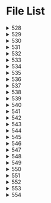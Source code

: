 # File List

<details>
<summary>528</summary>

- [sum](https://ponapon280.github.io/5chSummary/528/sum.html)
- [mod](https://ponapon280.github.io/5chSummary/528/mod.html)

> sum_prefiles
>

> mod_prefiles
>
</details>

<details>
<summary>529</summary>

- [sum](https://ponapon280.github.io/5chSummary/529/sum.html)
- [mod](https://ponapon280.github.io/5chSummary/529/mod.html)
- [url](https://ponapon280.github.io/5chSummary/529/url.html)

> sum_prefiles
>

> mod_prefiles
>
</details>

<details>
<summary>530</summary>

- [sum](https://ponapon280.github.io/5chSummary/530/sum.html)
- [mod](https://ponapon280.github.io/5chSummary/530/mod.html)
- [url](https://ponapon280.github.io/5chSummary/530/url.html)

> sum_prefiles
>

> mod_prefiles
>
</details>

<details>
<summary>531</summary>

- [sum](https://ponapon280.github.io/5chSummary/531/sum.html)
- [mod](https://ponapon280.github.io/5chSummary/531/mod.html)
- [url](https://ponapon280.github.io/5chSummary/531/url.html)
- [mod_2](https://ponapon280.github.io/5chSummary/531/mod_2.html)

> sum_prefiles
>

> mod_prefiles
>
</details>

<details>
<summary>532</summary>

- [sum](https://ponapon280.github.io/5chSummary/532/sum.html)
- [mod](https://ponapon280.github.io/5chSummary/532/mod.html)
- [url](https://ponapon280.github.io/5chSummary/532/url.html)

> sum_prefiles
>
>  - [sum_1](https://ponapon280.github.io/5chSummary/532/sum_prefiles/sum_1.html)
>  - [sum_2](https://ponapon280.github.io/5chSummary/532/sum_prefiles/sum_2.html)
>  - [sum_3](https://ponapon280.github.io/5chSummary/532/sum_prefiles/sum_3.html)
>  - [sum_4](https://ponapon280.github.io/5chSummary/532/sum_prefiles/sum_4.html)
>  - [sum_5](https://ponapon280.github.io/5chSummary/532/sum_prefiles/sum_5.html)

> mod_prefiles
>
>  - [mod_1](https://ponapon280.github.io/5chSummary/532/mod_prefiles/mod_1.html)
>  - [mod_2](https://ponapon280.github.io/5chSummary/532/mod_prefiles/mod_2.html)
>  - [mod_3](https://ponapon280.github.io/5chSummary/532/mod_prefiles/mod_3.html)
>  - [mod_4](https://ponapon280.github.io/5chSummary/532/mod_prefiles/mod_4.html)
>  - [mod_5](https://ponapon280.github.io/5chSummary/532/mod_prefiles/mod_5.html)
</details>

<details>
<summary>533</summary>

- [sum](https://ponapon280.github.io/5chSummary/533/sum.html)
- [mod](https://ponapon280.github.io/5chSummary/533/mod.html)
- [url](https://ponapon280.github.io/5chSummary/533/url.html)

> sum_prefiles
>
>  - [sum_1](https://ponapon280.github.io/5chSummary/533/sum_prefiles/sum_1.html)
>  - [sum_2](https://ponapon280.github.io/5chSummary/533/sum_prefiles/sum_2.html)
>  - [sum_3](https://ponapon280.github.io/5chSummary/533/sum_prefiles/sum_3.html)
>  - [sum_4](https://ponapon280.github.io/5chSummary/533/sum_prefiles/sum_4.html)
>  - [sum_5](https://ponapon280.github.io/5chSummary/533/sum_prefiles/sum_5.html)

> mod_prefiles
>
>  - [mod_1](https://ponapon280.github.io/5chSummary/533/mod_prefiles/mod_1.html)
>  - [mod_2](https://ponapon280.github.io/5chSummary/533/mod_prefiles/mod_2.html)
>  - [mod_3](https://ponapon280.github.io/5chSummary/533/mod_prefiles/mod_3.html)
>  - [mod_4](https://ponapon280.github.io/5chSummary/533/mod_prefiles/mod_4.html)
>  - [mod_5](https://ponapon280.github.io/5chSummary/533/mod_prefiles/mod_5.html)
</details>

<details>
<summary>534</summary>

- [sum](https://ponapon280.github.io/5chSummary/534/sum.html)
- [mod](https://ponapon280.github.io/5chSummary/534/mod.html)
- [url](https://ponapon280.github.io/5chSummary/534/url.html)

> sum_prefiles
>
>  - [sum_1](https://ponapon280.github.io/5chSummary/534/sum_prefiles/sum_1.html)
>  - [sum_2](https://ponapon280.github.io/5chSummary/534/sum_prefiles/sum_2.html)
>  - [sum_3](https://ponapon280.github.io/5chSummary/534/sum_prefiles/sum_3.html)
>  - [sum_4](https://ponapon280.github.io/5chSummary/534/sum_prefiles/sum_4.html)
>  - [sum_5](https://ponapon280.github.io/5chSummary/534/sum_prefiles/sum_5.html)

> mod_prefiles
>
>  - [mod_1](https://ponapon280.github.io/5chSummary/534/mod_prefiles/mod_1.html)
>  - [mod_2](https://ponapon280.github.io/5chSummary/534/mod_prefiles/mod_2.html)
>  - [mod_3](https://ponapon280.github.io/5chSummary/534/mod_prefiles/mod_3.html)
>  - [mod_4](https://ponapon280.github.io/5chSummary/534/mod_prefiles/mod_4.html)
>  - [mod_5](https://ponapon280.github.io/5chSummary/534/mod_prefiles/mod_5.html)
</details>

<details>
<summary>535</summary>

- [sum](https://ponapon280.github.io/5chSummary/535/sum.html)
- [mod](https://ponapon280.github.io/5chSummary/535/mod.html)
- [url](https://ponapon280.github.io/5chSummary/535/url.html)

> sum_prefiles
>
>  - [sum_1](https://ponapon280.github.io/5chSummary/535/sum_prefiles/sum_1.html)
>  - [sum_2](https://ponapon280.github.io/5chSummary/535/sum_prefiles/sum_2.html)
>  - [sum_3](https://ponapon280.github.io/5chSummary/535/sum_prefiles/sum_3.html)
>  - [sum_4](https://ponapon280.github.io/5chSummary/535/sum_prefiles/sum_4.html)
>  - [sum_5](https://ponapon280.github.io/5chSummary/535/sum_prefiles/sum_5.html)

> mod_prefiles
>
>  - [mod_1](https://ponapon280.github.io/5chSummary/535/mod_prefiles/mod_1.html)
>  - [mod_2](https://ponapon280.github.io/5chSummary/535/mod_prefiles/mod_2.html)
>  - [mod_3](https://ponapon280.github.io/5chSummary/535/mod_prefiles/mod_3.html)
>  - [mod_4](https://ponapon280.github.io/5chSummary/535/mod_prefiles/mod_4.html)
>  - [mod_5](https://ponapon280.github.io/5chSummary/535/mod_prefiles/mod_5.html)
</details>

<details>
<summary>536</summary>

- [sum](https://ponapon280.github.io/5chSummary/536/sum.html)
- [mod](https://ponapon280.github.io/5chSummary/536/mod.html)
- [url](https://ponapon280.github.io/5chSummary/536/url.html)

> sum_prefiles
>
>  - [sum_1](https://ponapon280.github.io/5chSummary/536/sum_prefiles/sum_1.html)
>  - [sum_2](https://ponapon280.github.io/5chSummary/536/sum_prefiles/sum_2.html)
>  - [sum_3](https://ponapon280.github.io/5chSummary/536/sum_prefiles/sum_3.html)
>  - [sum_4](https://ponapon280.github.io/5chSummary/536/sum_prefiles/sum_4.html)
>  - [sum_5](https://ponapon280.github.io/5chSummary/536/sum_prefiles/sum_5.html)

> mod_prefiles
>
>  - [mod_1](https://ponapon280.github.io/5chSummary/536/mod_prefiles/mod_1.html)
>  - [mod_2](https://ponapon280.github.io/5chSummary/536/mod_prefiles/mod_2.html)
>  - [mod_3](https://ponapon280.github.io/5chSummary/536/mod_prefiles/mod_3.html)
>  - [mod_4](https://ponapon280.github.io/5chSummary/536/mod_prefiles/mod_4.html)
>  - [mod_5](https://ponapon280.github.io/5chSummary/536/mod_prefiles/mod_5.html)
</details>

<details>
<summary>537</summary>

- [sum](https://ponapon280.github.io/5chSummary/537/sum.html)
- [mod](https://ponapon280.github.io/5chSummary/537/mod.html)
- [url](https://ponapon280.github.io/5chSummary/537/url.html)

> sum_prefiles
>
>  - [sum_1](https://ponapon280.github.io/5chSummary/537/sum_prefiles/sum_1.html)
>  - [sum_2](https://ponapon280.github.io/5chSummary/537/sum_prefiles/sum_2.html)
>  - [sum_3](https://ponapon280.github.io/5chSummary/537/sum_prefiles/sum_3.html)
>  - [sum_4](https://ponapon280.github.io/5chSummary/537/sum_prefiles/sum_4.html)
>  - [sum_5](https://ponapon280.github.io/5chSummary/537/sum_prefiles/sum_5.html)

> mod_prefiles
>
>  - [mod_1](https://ponapon280.github.io/5chSummary/537/mod_prefiles/mod_1.html)
>  - [mod_2](https://ponapon280.github.io/5chSummary/537/mod_prefiles/mod_2.html)
>  - [mod_3](https://ponapon280.github.io/5chSummary/537/mod_prefiles/mod_3.html)
>  - [mod_4](https://ponapon280.github.io/5chSummary/537/mod_prefiles/mod_4.html)
>  - [mod_5](https://ponapon280.github.io/5chSummary/537/mod_prefiles/mod_5.html)
</details>

<details>
<summary>538</summary>

- [sum](https://ponapon280.github.io/5chSummary/538/sum.html)
- [mod](https://ponapon280.github.io/5chSummary/538/mod.html)
- [url](https://ponapon280.github.io/5chSummary/538/url.html)

> sum_prefiles
>
>  - [sum_1](https://ponapon280.github.io/5chSummary/538/sum_prefiles/sum_1.html)
>  - [sum_2](https://ponapon280.github.io/5chSummary/538/sum_prefiles/sum_2.html)
>  - [sum_3](https://ponapon280.github.io/5chSummary/538/sum_prefiles/sum_3.html)
>  - [sum_4](https://ponapon280.github.io/5chSummary/538/sum_prefiles/sum_4.html)
>  - [sum_5](https://ponapon280.github.io/5chSummary/538/sum_prefiles/sum_5.html)

> mod_prefiles
>
>  - [mod_1](https://ponapon280.github.io/5chSummary/538/mod_prefiles/mod_1.html)
>  - [mod_2](https://ponapon280.github.io/5chSummary/538/mod_prefiles/mod_2.html)
>  - [mod_3](https://ponapon280.github.io/5chSummary/538/mod_prefiles/mod_3.html)
>  - [mod_4](https://ponapon280.github.io/5chSummary/538/mod_prefiles/mod_4.html)
>  - [mod_5](https://ponapon280.github.io/5chSummary/538/mod_prefiles/mod_5.html)
</details>

<details>
<summary>539</summary>

- [sum](https://ponapon280.github.io/5chSummary/539/sum.html)
- [mod](https://ponapon280.github.io/5chSummary/539/mod.html)
- [url](https://ponapon280.github.io/5chSummary/539/url.html)

> sum_prefiles
>
>  - [sum_1](https://ponapon280.github.io/5chSummary/539/sum_prefiles/sum_1.html)
>  - [sum_2](https://ponapon280.github.io/5chSummary/539/sum_prefiles/sum_2.html)
>  - [sum_3](https://ponapon280.github.io/5chSummary/539/sum_prefiles/sum_3.html)
>  - [sum_4](https://ponapon280.github.io/5chSummary/539/sum_prefiles/sum_4.html)
>  - [sum_5](https://ponapon280.github.io/5chSummary/539/sum_prefiles/sum_5.html)

> mod_prefiles
>
>  - [mod_1](https://ponapon280.github.io/5chSummary/539/mod_prefiles/mod_1.html)
>  - [mod_2](https://ponapon280.github.io/5chSummary/539/mod_prefiles/mod_2.html)
>  - [mod_3](https://ponapon280.github.io/5chSummary/539/mod_prefiles/mod_3.html)
>  - [mod_4](https://ponapon280.github.io/5chSummary/539/mod_prefiles/mod_4.html)
>  - [mod_5](https://ponapon280.github.io/5chSummary/539/mod_prefiles/mod_5.html)
</details>

<details>
<summary>540</summary>

- [sum](https://ponapon280.github.io/5chSummary/540/sum.html)
- [mod](https://ponapon280.github.io/5chSummary/540/mod.html)
- [url](https://ponapon280.github.io/5chSummary/540/url.html)

> sum_prefiles
>
>  - [sum_1](https://ponapon280.github.io/5chSummary/540/sum_prefiles/sum_1.html)
>  - [sum_2](https://ponapon280.github.io/5chSummary/540/sum_prefiles/sum_2.html)
>  - [sum_3](https://ponapon280.github.io/5chSummary/540/sum_prefiles/sum_3.html)
>  - [sum_4](https://ponapon280.github.io/5chSummary/540/sum_prefiles/sum_4.html)
>  - [sum_5](https://ponapon280.github.io/5chSummary/540/sum_prefiles/sum_5.html)

> mod_prefiles
>
>  - [mod_1](https://ponapon280.github.io/5chSummary/540/mod_prefiles/mod_1.html)
>  - [mod_2](https://ponapon280.github.io/5chSummary/540/mod_prefiles/mod_2.html)
>  - [mod_3](https://ponapon280.github.io/5chSummary/540/mod_prefiles/mod_3.html)
>  - [mod_4](https://ponapon280.github.io/5chSummary/540/mod_prefiles/mod_4.html)
>  - [mod_5](https://ponapon280.github.io/5chSummary/540/mod_prefiles/mod_5.html)
</details>

<details>
<summary>541</summary>

- [sum](https://ponapon280.github.io/5chSummary/541/sum.html)
- [mod](https://ponapon280.github.io/5chSummary/541/mod.html)
- [url](https://ponapon280.github.io/5chSummary/541/url.html)

> sum_prefiles
>
>  - [sum_1](https://ponapon280.github.io/5chSummary/541/sum_prefiles/sum_1.html)
>  - [sum_2](https://ponapon280.github.io/5chSummary/541/sum_prefiles/sum_2.html)
>  - [sum_3](https://ponapon280.github.io/5chSummary/541/sum_prefiles/sum_3.html)
>  - [sum_4](https://ponapon280.github.io/5chSummary/541/sum_prefiles/sum_4.html)
>  - [sum_5](https://ponapon280.github.io/5chSummary/541/sum_prefiles/sum_5.html)

> mod_prefiles
>
>  - [mod_1](https://ponapon280.github.io/5chSummary/541/mod_prefiles/mod_1.html)
>  - [mod_2](https://ponapon280.github.io/5chSummary/541/mod_prefiles/mod_2.html)
>  - [mod_3](https://ponapon280.github.io/5chSummary/541/mod_prefiles/mod_3.html)
>  - [mod_4](https://ponapon280.github.io/5chSummary/541/mod_prefiles/mod_4.html)
>  - [mod_5](https://ponapon280.github.io/5chSummary/541/mod_prefiles/mod_5.html)
</details>

<details>
<summary>542</summary>

- [sum](https://ponapon280.github.io/5chSummary/542/sum.html)
- [mod](https://ponapon280.github.io/5chSummary/542/mod.html)
- [url](https://ponapon280.github.io/5chSummary/542/url.html)

> sum_prefiles
>
>  - [sum_1](https://ponapon280.github.io/5chSummary/542/sum_prefiles/sum_1.html)
>  - [sum_2](https://ponapon280.github.io/5chSummary/542/sum_prefiles/sum_2.html)
>  - [sum_3](https://ponapon280.github.io/5chSummary/542/sum_prefiles/sum_3.html)
>  - [sum_4](https://ponapon280.github.io/5chSummary/542/sum_prefiles/sum_4.html)
>  - [sum_5](https://ponapon280.github.io/5chSummary/542/sum_prefiles/sum_5.html)

> mod_prefiles
>
>  - [mod_1](https://ponapon280.github.io/5chSummary/542/mod_prefiles/mod_1.html)
>  - [mod_2](https://ponapon280.github.io/5chSummary/542/mod_prefiles/mod_2.html)
>  - [mod_3](https://ponapon280.github.io/5chSummary/542/mod_prefiles/mod_3.html)
>  - [mod_4](https://ponapon280.github.io/5chSummary/542/mod_prefiles/mod_4.html)
>  - [mod_5](https://ponapon280.github.io/5chSummary/542/mod_prefiles/mod_5.html)
</details>

<details>
<summary>543</summary>

- [sum](https://ponapon280.github.io/5chSummary/543/sum.html)
- [mod](https://ponapon280.github.io/5chSummary/543/mod.html)
- [url](https://ponapon280.github.io/5chSummary/543/url.html)

> sum_prefiles
>
>  - [sum_1](https://ponapon280.github.io/5chSummary/543/sum_prefiles/sum_1.html)
>  - [sum_2](https://ponapon280.github.io/5chSummary/543/sum_prefiles/sum_2.html)
>  - [sum_3](https://ponapon280.github.io/5chSummary/543/sum_prefiles/sum_3.html)
>  - [sum_4](https://ponapon280.github.io/5chSummary/543/sum_prefiles/sum_4.html)
>  - [sum_5](https://ponapon280.github.io/5chSummary/543/sum_prefiles/sum_5.html)

> mod_prefiles
>
>  - [mod_1](https://ponapon280.github.io/5chSummary/543/mod_prefiles/mod_1.html)
>  - [mod_2](https://ponapon280.github.io/5chSummary/543/mod_prefiles/mod_2.html)
>  - [mod_3](https://ponapon280.github.io/5chSummary/543/mod_prefiles/mod_3.html)
>  - [mod_4](https://ponapon280.github.io/5chSummary/543/mod_prefiles/mod_4.html)
>  - [mod_5](https://ponapon280.github.io/5chSummary/543/mod_prefiles/mod_5.html)
</details>

<details>
<summary>544</summary>

- [sum](https://ponapon280.github.io/5chSummary/544/sum.html)
- [mod](https://ponapon280.github.io/5chSummary/544/mod.html)
- [url](https://ponapon280.github.io/5chSummary/544/url.html)

> sum_prefiles
>
>  - [sum_1](https://ponapon280.github.io/5chSummary/544/sum_prefiles/sum_1.html)
>  - [sum_2](https://ponapon280.github.io/5chSummary/544/sum_prefiles/sum_2.html)
>  - [sum_3](https://ponapon280.github.io/5chSummary/544/sum_prefiles/sum_3.html)
>  - [sum_4](https://ponapon280.github.io/5chSummary/544/sum_prefiles/sum_4.html)
>  - [sum_5](https://ponapon280.github.io/5chSummary/544/sum_prefiles/sum_5.html)

> mod_prefiles
>
>  - [mod_1](https://ponapon280.github.io/5chSummary/544/mod_prefiles/mod_1.html)
>  - [mod_2](https://ponapon280.github.io/5chSummary/544/mod_prefiles/mod_2.html)
>  - [mod_3](https://ponapon280.github.io/5chSummary/544/mod_prefiles/mod_3.html)
>  - [mod_4](https://ponapon280.github.io/5chSummary/544/mod_prefiles/mod_4.html)
>  - [mod_5](https://ponapon280.github.io/5chSummary/544/mod_prefiles/mod_5.html)
</details>

<details>
<summary>545</summary>

- [sum](https://ponapon280.github.io/5chSummary/545/sum.html)
- [mod](https://ponapon280.github.io/5chSummary/545/mod.html)
- [url](https://ponapon280.github.io/5chSummary/545/url.html)
- [civitai](https://ponapon280.github.io/5chSummary/545/civitai.html)

> sum_prefiles
>
>  - [sum_1](https://ponapon280.github.io/5chSummary/545/sum_prefiles/sum_1.html)
>  - [sum_2](https://ponapon280.github.io/5chSummary/545/sum_prefiles/sum_2.html)
>  - [sum_3](https://ponapon280.github.io/5chSummary/545/sum_prefiles/sum_3.html)
>  - [sum_4](https://ponapon280.github.io/5chSummary/545/sum_prefiles/sum_4.html)
>  - [sum_5](https://ponapon280.github.io/5chSummary/545/sum_prefiles/sum_5.html)

> mod_prefiles
>
>  - [mod_1](https://ponapon280.github.io/5chSummary/545/mod_prefiles/mod_1.html)
>  - [mod_2](https://ponapon280.github.io/5chSummary/545/mod_prefiles/mod_2.html)
>  - [mod_3](https://ponapon280.github.io/5chSummary/545/mod_prefiles/mod_3.html)
>  - [mod_4](https://ponapon280.github.io/5chSummary/545/mod_prefiles/mod_4.html)
>  - [mod_5](https://ponapon280.github.io/5chSummary/545/mod_prefiles/mod_5.html)
</details>

<details>
<summary>546</summary>

- [sum](https://ponapon280.github.io/5chSummary/546/sum.html)
- [mod](https://ponapon280.github.io/5chSummary/546/mod.html)
- [url](https://ponapon280.github.io/5chSummary/546/url.html)
- [civitai](https://ponapon280.github.io/5chSummary/546/civitai.html)

> sum_prefiles
>
>  - [sum_1](https://ponapon280.github.io/5chSummary/546/sum_prefiles/sum_1.html)
>  - [sum_2](https://ponapon280.github.io/5chSummary/546/sum_prefiles/sum_2.html)
>  - [sum_3](https://ponapon280.github.io/5chSummary/546/sum_prefiles/sum_3.html)
>  - [sum_4](https://ponapon280.github.io/5chSummary/546/sum_prefiles/sum_4.html)
>  - [sum_5](https://ponapon280.github.io/5chSummary/546/sum_prefiles/sum_5.html)

> mod_prefiles
>
>  - [mod_1](https://ponapon280.github.io/5chSummary/546/mod_prefiles/mod_1.html)
>  - [mod_2](https://ponapon280.github.io/5chSummary/546/mod_prefiles/mod_2.html)
>  - [mod_3](https://ponapon280.github.io/5chSummary/546/mod_prefiles/mod_3.html)
>  - [mod_4](https://ponapon280.github.io/5chSummary/546/mod_prefiles/mod_4.html)
>  - [mod_5](https://ponapon280.github.io/5chSummary/546/mod_prefiles/mod_5.html)
</details>

<details>
<summary>547</summary>

- [sum](https://ponapon280.github.io/5chSummary/547/sum.html)
- [mod](https://ponapon280.github.io/5chSummary/547/mod.html)
- [url](https://ponapon280.github.io/5chSummary/547/url.html)
- [civitai](https://ponapon280.github.io/5chSummary/547/civitai.html)

> sum_prefiles
>
>  - [sum_1](https://ponapon280.github.io/5chSummary/547/sum_prefiles/sum_1.html)
>  - [sum_2](https://ponapon280.github.io/5chSummary/547/sum_prefiles/sum_2.html)
>  - [sum_3](https://ponapon280.github.io/5chSummary/547/sum_prefiles/sum_3.html)
>  - [sum_4](https://ponapon280.github.io/5chSummary/547/sum_prefiles/sum_4.html)
>  - [sum_5](https://ponapon280.github.io/5chSummary/547/sum_prefiles/sum_5.html)

> mod_prefiles
>
>  - [mod_1](https://ponapon280.github.io/5chSummary/547/mod_prefiles/mod_1.html)
>  - [mod_2](https://ponapon280.github.io/5chSummary/547/mod_prefiles/mod_2.html)
>  - [mod_3](https://ponapon280.github.io/5chSummary/547/mod_prefiles/mod_3.html)
>  - [mod_4](https://ponapon280.github.io/5chSummary/547/mod_prefiles/mod_4.html)
>  - [mod_5](https://ponapon280.github.io/5chSummary/547/mod_prefiles/mod_5.html)
</details>

<details>
<summary>548</summary>

- [sum](https://ponapon280.github.io/5chSummary/548/sum.html)
- [mod](https://ponapon280.github.io/5chSummary/548/mod.html)
- [url](https://ponapon280.github.io/5chSummary/548/url.html)
- [civitai](https://ponapon280.github.io/5chSummary/548/civitai.html)

> sum_prefiles
>
>  - [sum_1](https://ponapon280.github.io/5chSummary/548/sum_prefiles/sum_1.html)
>  - [sum_2](https://ponapon280.github.io/5chSummary/548/sum_prefiles/sum_2.html)
>  - [sum_3](https://ponapon280.github.io/5chSummary/548/sum_prefiles/sum_3.html)
>  - [sum_4](https://ponapon280.github.io/5chSummary/548/sum_prefiles/sum_4.html)
>  - [sum_5](https://ponapon280.github.io/5chSummary/548/sum_prefiles/sum_5.html)

> mod_prefiles
>
>  - [mod_1](https://ponapon280.github.io/5chSummary/548/mod_prefiles/mod_1.html)
>  - [mod_2](https://ponapon280.github.io/5chSummary/548/mod_prefiles/mod_2.html)
>  - [mod_3](https://ponapon280.github.io/5chSummary/548/mod_prefiles/mod_3.html)
>  - [mod_4](https://ponapon280.github.io/5chSummary/548/mod_prefiles/mod_4.html)
>  - [mod_5](https://ponapon280.github.io/5chSummary/548/mod_prefiles/mod_5.html)
</details>

<details>
<summary>549</summary>

- [sum](https://ponapon280.github.io/5chSummary/549/sum.html)
- [mod](https://ponapon280.github.io/5chSummary/549/mod.html)
- [url](https://ponapon280.github.io/5chSummary/549/url.html)
- [civitai](https://ponapon280.github.io/5chSummary/549/civitai.html)

> sum_prefiles
>
>  - [sum_1](https://ponapon280.github.io/5chSummary/549/sum_prefiles/sum_1.html)
>  - [sum_2](https://ponapon280.github.io/5chSummary/549/sum_prefiles/sum_2.html)
>  - [sum_3](https://ponapon280.github.io/5chSummary/549/sum_prefiles/sum_3.html)
>  - [sum_4](https://ponapon280.github.io/5chSummary/549/sum_prefiles/sum_4.html)
>  - [sum_5](https://ponapon280.github.io/5chSummary/549/sum_prefiles/sum_5.html)

> mod_prefiles
>
>  - [mod_1](https://ponapon280.github.io/5chSummary/549/mod_prefiles/mod_1.html)
>  - [mod_2](https://ponapon280.github.io/5chSummary/549/mod_prefiles/mod_2.html)
>  - [mod_3](https://ponapon280.github.io/5chSummary/549/mod_prefiles/mod_3.html)
>  - [mod_4](https://ponapon280.github.io/5chSummary/549/mod_prefiles/mod_4.html)
>  - [mod_5](https://ponapon280.github.io/5chSummary/549/mod_prefiles/mod_5.html)
</details>

<details>
<summary>550</summary>

- [sum](https://ponapon280.github.io/5chSummary/550/sum.html)
- [mod](https://ponapon280.github.io/5chSummary/550/mod.html)
- [url](https://ponapon280.github.io/5chSummary/550/url.html)
- [civitai](https://ponapon280.github.io/5chSummary/550/civitai.html)

> sum_prefiles
>
>  - [sum_1](https://ponapon280.github.io/5chSummary/550/sum_prefiles/sum_1.html)
>  - [sum_2](https://ponapon280.github.io/5chSummary/550/sum_prefiles/sum_2.html)
>  - [sum_3](https://ponapon280.github.io/5chSummary/550/sum_prefiles/sum_3.html)
>  - [sum_4](https://ponapon280.github.io/5chSummary/550/sum_prefiles/sum_4.html)
>  - [sum_5](https://ponapon280.github.io/5chSummary/550/sum_prefiles/sum_5.html)

> mod_prefiles
>
>  - [mod_1](https://ponapon280.github.io/5chSummary/550/mod_prefiles/mod_1.html)
>  - [mod_2](https://ponapon280.github.io/5chSummary/550/mod_prefiles/mod_2.html)
>  - [mod_3](https://ponapon280.github.io/5chSummary/550/mod_prefiles/mod_3.html)
>  - [mod_4](https://ponapon280.github.io/5chSummary/550/mod_prefiles/mod_4.html)
>  - [mod_5](https://ponapon280.github.io/5chSummary/550/mod_prefiles/mod_5.html)
</details>

<details>
<summary>551</summary>

- [sum](https://ponapon280.github.io/5chSummary/551/sum.html)
- [mod](https://ponapon280.github.io/5chSummary/551/mod.html)
- [url](https://ponapon280.github.io/5chSummary/551/url.html)
- [civitai](https://ponapon280.github.io/5chSummary/551/civitai.html)

> sum_prefiles
>
>  - [sum_1](https://ponapon280.github.io/5chSummary/551/sum_prefiles/sum_1.html)
>  - [sum_2](https://ponapon280.github.io/5chSummary/551/sum_prefiles/sum_2.html)
>  - [sum_3](https://ponapon280.github.io/5chSummary/551/sum_prefiles/sum_3.html)
>  - [sum_4](https://ponapon280.github.io/5chSummary/551/sum_prefiles/sum_4.html)
>  - [sum_5](https://ponapon280.github.io/5chSummary/551/sum_prefiles/sum_5.html)

> mod_prefiles
>
>  - [mod_1](https://ponapon280.github.io/5chSummary/551/mod_prefiles/mod_1.html)
>  - [mod_2](https://ponapon280.github.io/5chSummary/551/mod_prefiles/mod_2.html)
>  - [mod_3](https://ponapon280.github.io/5chSummary/551/mod_prefiles/mod_3.html)
>  - [mod_4](https://ponapon280.github.io/5chSummary/551/mod_prefiles/mod_4.html)
>  - [mod_5](https://ponapon280.github.io/5chSummary/551/mod_prefiles/mod_5.html)
</details>

<details>
<summary>552</summary>

- [sum](https://ponapon280.github.io/5chSummary/552/sum.html)
- [mod](https://ponapon280.github.io/5chSummary/552/mod.html)
- [url](https://ponapon280.github.io/5chSummary/552/url.html)
- [civitai](https://ponapon280.github.io/5chSummary/552/civitai.html)

> sum_prefiles
>
>  - [sum_1](https://ponapon280.github.io/5chSummary/552/sum_prefiles/sum_1.html)
>  - [sum_2](https://ponapon280.github.io/5chSummary/552/sum_prefiles/sum_2.html)
>  - [sum_3](https://ponapon280.github.io/5chSummary/552/sum_prefiles/sum_3.html)
>  - [sum_4](https://ponapon280.github.io/5chSummary/552/sum_prefiles/sum_4.html)
>  - [sum_5](https://ponapon280.github.io/5chSummary/552/sum_prefiles/sum_5.html)

> mod_prefiles
>
>  - [mod_1](https://ponapon280.github.io/5chSummary/552/mod_prefiles/mod_1.html)
>  - [mod_2](https://ponapon280.github.io/5chSummary/552/mod_prefiles/mod_2.html)
>  - [mod_3](https://ponapon280.github.io/5chSummary/552/mod_prefiles/mod_3.html)
>  - [mod_4](https://ponapon280.github.io/5chSummary/552/mod_prefiles/mod_4.html)
>  - [mod_5](https://ponapon280.github.io/5chSummary/552/mod_prefiles/mod_5.html)
</details>

<details>
<summary>553</summary>

- [sum](https://ponapon280.github.io/5chSummary/553/sum.html)
- [mod](https://ponapon280.github.io/5chSummary/553/mod.html)
- [url](https://ponapon280.github.io/5chSummary/553/url.html)

> sum_prefiles
>
>  - [sum_1](https://ponapon280.github.io/5chSummary/553/sum_prefiles/sum_1.html)
>  - [sum_2](https://ponapon280.github.io/5chSummary/553/sum_prefiles/sum_2.html)
>  - [sum_3](https://ponapon280.github.io/5chSummary/553/sum_prefiles/sum_3.html)
>  - [sum_4](https://ponapon280.github.io/5chSummary/553/sum_prefiles/sum_4.html)
>  - [sum_5](https://ponapon280.github.io/5chSummary/553/sum_prefiles/sum_5.html)

> mod_prefiles
>
>  - [mod_1](https://ponapon280.github.io/5chSummary/553/mod_prefiles/mod_1.html)
>  - [mod_2](https://ponapon280.github.io/5chSummary/553/mod_prefiles/mod_2.html)
>  - [mod_3](https://ponapon280.github.io/5chSummary/553/mod_prefiles/mod_3.html)
>  - [mod_4](https://ponapon280.github.io/5chSummary/553/mod_prefiles/mod_4.html)
>  - [mod_5](https://ponapon280.github.io/5chSummary/553/mod_prefiles/mod_5.html)
</details>

<details>
<summary>554</summary>

- [sum](https://ponapon280.github.io/5chSummary/554/sum.html)
- [mod](https://ponapon280.github.io/5chSummary/554/mod.html)
- [url](https://ponapon280.github.io/5chSummary/554/url.html)

> sum_prefiles
>
>  - [sum_1](https://ponapon280.github.io/5chSummary/554/sum_prefiles/sum_1.html)
>  - [sum_2](https://ponapon280.github.io/5chSummary/554/sum_prefiles/sum_2.html)
>  - [sum_3](https://ponapon280.github.io/5chSummary/554/sum_prefiles/sum_3.html)
>  - [sum_4](https://ponapon280.github.io/5chSummary/554/sum_prefiles/sum_4.html)
>  - [sum_5](https://ponapon280.github.io/5chSummary/554/sum_prefiles/sum_5.html)
>  - [sum_6](https://ponapon280.github.io/5chSummary/554/sum_prefiles/sum_6.html)

> mod_prefiles
>
>  - [mod_1](https://ponapon280.github.io/5chSummary/554/mod_prefiles/mod_1.html)
>  - [mod_2](https://ponapon280.github.io/5chSummary/554/mod_prefiles/mod_2.html)
>  - [mod_3](https://ponapon280.github.io/5chSummary/554/mod_prefiles/mod_3.html)
>  - [mod_4](https://ponapon280.github.io/5chSummary/554/mod_prefiles/mod_4.html)
>  - [mod_5](https://ponapon280.github.io/5chSummary/554/mod_prefiles/mod_5.html)
>  - [mod_6](https://ponapon280.github.io/5chSummary/554/mod_prefiles/mod_6.html)
</details>

